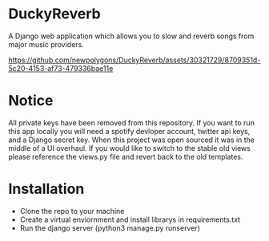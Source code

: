 # DuckyReverb
A Django web application which allows you to slow and reverb songs from major music providers.








https://github.com/newpolygons/DuckyReverb/assets/30321729/8709351d-5c20-4153-af73-479336bae11e




# Notice 

All private keys have been removed from this repository. If you want to run this app locally you will need a spotify devloper account, twitter api keys,
and a Django secret key.
When this project was open sourced it was in the middle of a UI overhaul. If you would like to switch to the stable old views please reference the views.py 
file and revert back to the old templates. 

# Installation

- Clone the repo to your machine
- Create a virtual enviornment and install librarys in requirements.txt
- Run the django server (python3 manage.py runserver)
